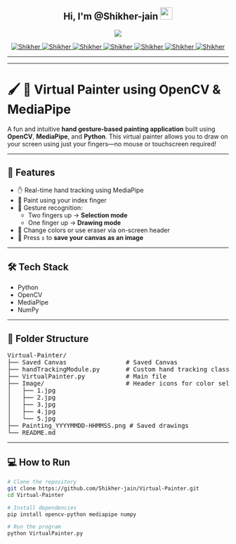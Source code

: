 <h2 align="center">
  Hi, I'm @Shikher-jain
  <img src="https://media.giphy.com/media/hvRJCLFzcasrR4ia7z/giphy.gif" width="28">
</h2>

<p align="center">
  <a href="https://github.com/Shikher-jain/Shikher-jain">
    <img src="https://readme-typing-svg.herokuapp.com/?lines=Self%20Taught%20Programmer;Python%20Developer;1.5%2B%20years%20of%20coding%20experience;Always%20learning%20new%20things;Visit%20My%20LinkedIn%20Profile;https://www.linkedin.com/in/shikher-jain-0bb8a8259&center=true&width=380&height=45">
  </a>
</p>

<p align="center">

   <a href="https://github.com/Shikher-jain" target="blank">
    <img src="https://img.shields.io/badge/github-black?style=for-the-badge&logo=github&logoColor=white" alt="Shikher"/>
   </a>
  
   <a href="https://www.linkedin.com/in/shikher-jain-0bb8a8259" target="_blank">
    <img src="https://img.shields.io/badge/linkedIn-0077B5?style=for-the-badge&logo=Linkedin&logoColor=white" alt="Shikher"/>
   </a>
   
   <a href="https://instagram.com/shikher.09" target="_blank">
    <img src="https://img.shields.io/badge/instagram-fe4164?style=for-the-badge&logo=instagram&logoColor=white" alt="Shikher"/>
   </a> 
  
   <a href="https://www.geeksforgeeks.org/user/shikherj/" target="_blank">
    <img src="https://img.shields.io/badge/geeksforgeeks-black?style=for-the-badge&logo=geeksforgeeks&logoColor=" alt="Shikher" />
   </a>
  
   <a href="https://leetcode.com/u/shikherJain09/" target="_blank">
    <img src="https://img.shields.io/badge/leetcode-black?style=for-the-badge&logo=leetcode&logoColor=" alt="Shikher" />
   </a>
  
   <a href="https://youtube.com/@shikherjain0906?si=fhYw1l0W2AypvHJJ" target="_blank">
    <img src="https://img.shields.io/badge/youtube-FF0000?style=for-the-badge&logo=youtube&logoColor=" alt="Shikher" />
   </a>
  
   <a href="https://www.chess.com/member/shikher-09" target="_blank">
    <img src="https://img.shields.io/badge/chess-black?style=for-the-badge&logo=Chess.com" alt="Shikher" />
    </a> 
    </p>

---

---

# 🖌️ 🎨 Virtual Painter using OpenCV & MediaPipe

A fun and intuitive **hand gesture-based painting application** built using **OpenCV**, **MediaPipe**, and **Python**. This virtual painter allows you to draw on your screen using just your fingers—no mouse or touchscreen required!

---

## 🚀 Features

- ✋ Real-time hand tracking using MediaPipe
- 🎨 Paint using your index finger
- 🧠 Gesture recognition:
  - Two fingers up → **Selection mode**
  - One finger up → **Drawing mode**
- 🌈 Change colors or use eraser via on-screen header
- 💾 Press `s` to **save your canvas as an image**

---

## 🛠️ Tech Stack

- Python
- OpenCV
- MediaPipe
- NumPy

---

## 📁 Folder Structure

<pre>
Virtual-Painter/
├── Saved Canvas                # Saved Canvas 
├── handTrackingModule.py       # Custom hand tracking class (using MediaPipe)
├── VirtualPainter.py           # Main file
├── Image/                      # Header icons for color selection
│   ├── 1.jpg
│   ├── 2.jpg
│   ├── 3.jpg
│   ├── 4.jpg
│   └── 5.jpg
├── Painting_YYYYMMDD-HHMMSS.png # Saved drawings
└── README.md
</pre>

---

## 💻 How to Run

```bash
# Clone the repository
git clone https://github.com/Shikher-jain/Virtual-Painter.git
cd Virtual-Painter

# Install dependencies
pip install opencv-python mediapipe numpy

# Run the program
python VirtualPainter.py

